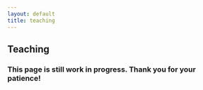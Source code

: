 ```yaml
---
layout: default
title: teaching
---
```


## Teaching
### This page is still work in progress. Thank you for your patience!
